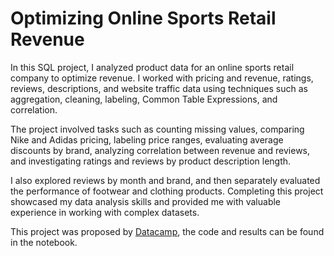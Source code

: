 # **Optimizing Online Sports Retail Revenue**

In this SQL project, I analyzed product data for an online sports retail company to optimize revenue. I worked with pricing and revenue, ratings, reviews, descriptions, and website traffic data using techniques such as aggregation, cleaning, labeling, Common Table Expressions, and correlation.

The project involved tasks such as counting missing values, comparing Nike and Adidas pricing, labeling price ranges, evaluating average discounts by brand, analyzing correlation between revenue and reviews, and investigating ratings and reviews by product description length.

I also explored reviews by month and brand, and then separately evaluated the performance of footwear and clothing products. Completing this project showcased my data analysis skills and provided me with valuable experience in working with complex datasets. 

This project was proposed by [Datacamp](https://app.datacamp.com/learn/projects/optimizing_online_revenue), the code and results can be found in the notebook.
